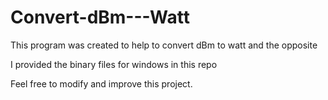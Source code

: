 # Convert-dBm---Watt

This program was created to help to convert dBm to watt and the opposite

I provided the binary files for windows in this repo

Feel free to modify and improve this project.
